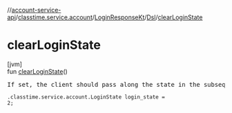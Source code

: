 //[account-service-api](../../../../index.md)/[classtime.service.account](../../index.md)/[LoginResponseKt](../index.md)/[Dsl](index.md)/[clearLoginState](clear-login-state.md)

# clearLoginState

[jvm]\
fun [clearLoginState](clear-login-state.md)()

<pre>
If set, the client should pass along the state in the subsequent AuthorizationRequest.
</pre>

<code>.classtime.service.account.LoginState login_state = 2;</code>
